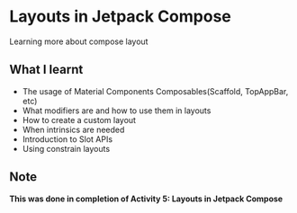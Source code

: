 # Layouts in Jetpack Compose
Learning more about compose layout

## What I learnt
- The usage of Material Components Composables(Scaffold, TopAppBar, etc)
- What modifiers are and how to use them in layouts
- How to create a custom layout 
- When intrinsics are needed
- Introduction to Slot APIs
- Using constrain layouts 

## Note 
**This was done in completion of Activity 5: Layouts in Jetpack Compose**
